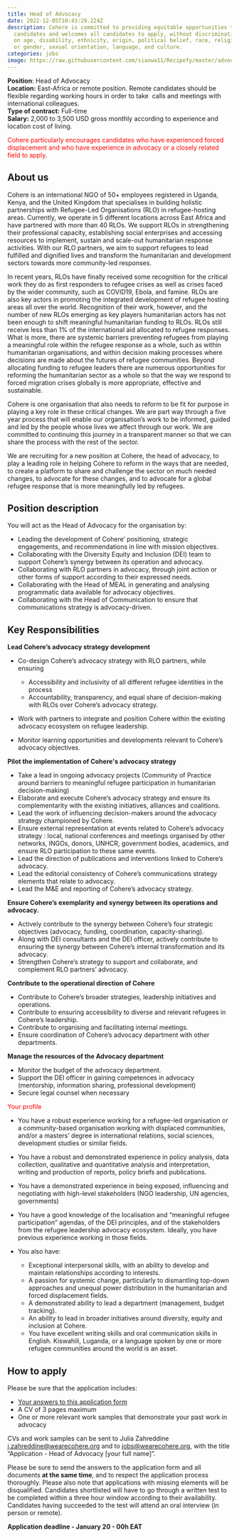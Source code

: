 ```yaml
---
title: Head of Advocacy
date: 2022-12-05T10:43:29.224Z
description: Cohere is committed to providing equitable opportunities to
  candidates and welcomes all candidates to apply, without discrimination based
  on age, disability, ethnicity, origin, political belief, race, religion, sex
  or gender, sexual orientation, language, and culture.
categories: jobs
image: https://raw.githubusercontent.com/sianwa11/Recipefy/master/advocacy.png
---
```

**Position**: Head of Advocacy\
**Location:** East-Africa or remote position. Remote candidates should be flexible regarding working hours in order to take  calls and meetings with international colleagues.\
**Type of contract:** Full-time\
**Salary:** 2,000 to 3,500 USD gross monthly according to experience and location cost of living.

<span style="color:red">Cohere particularly encourages candidates who have experienced forced displacement and who have experience in advocacy or a closely related field to apply</span>.

## **About us**

Cohere is an international NGO of 50+ employees registered in Uganda, Kenya, and the United Kingdom that specialises in building holistic partnerships with Refugee-Led Organisations (RLO) in refugee-hosting areas. Currently, we operate in 5 different locations across East Africa and have partnered with more than 40 RLOs. We support RLOs in strengthening their professional capacity, establishing social enterprises and accessing resources to implement, sustain and scale-out humanitarian response activities. With our RLO partners, we aim to support refugees to lead fulfilled and dignified lives and transform the humanitarian and development sectors towards more community-led responses.

In recent years, RLOs have finally received some recognition for the critical work they do as first responders to refugee crises as well as crises faced by the wider community, such as COVID19, Ebola, and famine. RLOs are also key actors in promoting the integrated development of refugee hosting areas all over the world. Recognition of their work, however, and the number of new RLOs emerging as key players humanitarian actors has not been enough to shift meaningful humanitarian funding to RLOs. RLOs still receive less than 1% of the international aid allocated to refugee responses. What is more, there are systemic barriers preventing refugees from playing a meaningful role within the refugee response as a whole, such as within humanitarian organisations, and within decision making processes where decisions are made about the futures of refugee communities. Beyond allocating funding to refugee leaders there are numerous opportunities for reforming the humanitarian sector as a whole so that the way we respond to forced migration crises globally is more appropriate, effective and sustainable.

Cohere is one organisation that also needs to reform to be fit for purpose in playing a key role in these critical changes. We are part way through a five year process that will enable our organisation’s work to be informed, guided and led by the people whose lives we affect through our work. We are committed to continuing this journey in a transparent manner so that we can share the process with the rest of the sector. 

We are recruiting for a new position at Cohere, the head of advocacy, to play a leading role in helping Cohere to reform in the ways that are needed, to create a platform to share and challenge the sector on much needed changes, to advocate for these changes, and to advocate for a global refugee response that is more meaningfully led by refugees.

## Position **description**

You will act as the Head of Advocacy for the organisation by:

* Leading the development of Cohere’ positioning, strategic engagements, and recommendations in line with mission objectives.
* Collaborating with the Diversity Equity and Inclusion (DEI) team to  support Cohere’s synergy between its operation and advocacy. 
* Collaborating with RLO partners in advocacy, through joint action or other forms of support according to their expressed needs. 
* Collaborating with the Head of MEAL in generating and analysing programmatic data available for advocacy objectives. 
* Collaborating with the Head of Communication to ensure that communications strategy is advocacy-driven. 

## **Key Responsibilities**

**Lead Cohere’s advocacy strategy development** 

* Co-design Cohere’s advocacy strategy with RLO partners, while ensuring 

  * Accessibility and inclusivity of all different refugee identities in the process 
  * Accountability, transparency, and equal share of decision-making with RLOs over Cohere’s advocacy strategy.
* Work with partners to integrate and position Cohere within the existing advocacy ecosystem on refugee leadership. 
* Monitor  learning opportunities and developments relevant to Cohere’s advocacy objectives. 

**Pilot the implementation of Cohere's advocacy strategy**

* Take a lead in ongoing advocacy projects (Community of Practice around barriers to meaningful refugee participation in humanitarian decision-making)
* Elaborate and execute Cohere’s advocacy strategy and ensure its complementarity with the existing initiatives, alliances and coalitions.
* Lead the work of influencing decision-makers around the advocacy strategy championed by Cohere.
* Ensure external representation at events related to Cohere’s advocacy strategy : local, national conferences and meetings organised by other networks, INGOs, donors, UNHCR, government bodies, academics, and ensure RLO participation to these same events. 
* Lead the direction of publications and interventions linked to Cohere’s advocacy. 
* Lead the editorial consistency of Cohere’s communications strategy elements that relate to advocacy.
* Lead the M&E and reporting of Cohere’s advocacy strategy. 

**Ensure Cohere’s exemplarity and synergy between its operations and advocacy.** 

* Actively contribute to the synergy between Cohere’s four strategic objectives (advocacy, funding, coordination, capacity-sharing). 
* Along with DEI consultants and the DEI officer, actively contribute to ensuring the synergy between Cohere’s internal transformation and its advocacy. 
* Strengthen Cohere’s strategy to support and collaborate, and complement RLO partners’ advocacy.  

**Contribute to the operational direction of Cohere** 

* Contribute to Cohere’s broader strategies,  leadership initiatives and operations.
* Contribute to ensuring accessibility to diverse and relevant refugees in Cohere’s leadership.  
* Contribute to organising and facilitating internal meetings. 
* Ensure coordination of Cohere’s advocacy department with other departments. 

**Manage the resources of the Advocacy department**

* Monitor the budget of the advocacy department. 
* Support the DEI officer in gaining competences in advocacy (mentorship, information sharing, professional development) 
* Secure legal counsel when necessary 

<span style="color:red">Your profile</span>

* You have a robust experience working for a refugee-led organisation or a community-based organisation working with displaced communities, and/or a masters’ degree in international relations, social sciences, development studies or similar fields. 
* You have a robust and demonstrated experience in policy analysis, data collection, qualitative and quantitative analysis and interpretation, writing and production of reports, policy briefs and publications.
* You have a demonstrated experience  in being exposed, influencing and  negotiating with high-level stakeholders (NGO leadership, UN agencies, governments) 
* You have a good knowledge of the localisation and “meaningful refugee participation” agendas, of the DEI principles, and of the stakeholders from the refugee leadership advocacy ecosystem. Ideally, you have previous experience working in those fields. 
* You also have: 

  * Exceptional interpersonal skills, with an ability to develop and maintain relationships according to interests.
  * A passion for systemic change, particularly to dismantling top-down approaches and unequal power distribution in the humanitarian and forced displacement fields. 
  * A demonstrated ability to lead a department (management, budget tracking).
  * An ability to lead in broader initiatives around diversity, equity and inclusion at Cohere. 
  * You have excellent writing skills and oral communication skills in English. Kiswahili, Luganda, or a language spoken by one or more refugee communities around the world is an asset. 

## **How to apply**

Please be sure that the application includes: 

* [Your answers to this application form ](https://docs.google.com/forms/d/1U7oP09sLnMBAKVJ1mAyEguXWuwTZoWgpDbnIkonT9bI/edit)
* A CV of 3 pages maximum
* One or more relevant work samples that demonstrate your past work in advocacy 

CVs and work samples can be sent to Julia Zahreddine [j.zahreddine@wearecohere.org](mailto:j.zahreddine@wearecohere.org) and to [jobs@wearecohere.org](mailto:jobs@wearecohere.org), with the title “Application - Head of Advocacy \[your full name]”. 

Please be sure to send the answers to the application form and all documents **at the same time**,  and to respect the application process thoroughly.  Please also note that applications with missing elements will be disqualified. Candidates shortlisted will have to go through a written test to be completed within a three hour window according to their availability. Candidates having succeeded to the test will attend an oral interview (in person or remote).  

**Application deadline - January 20 - 00h EAT**